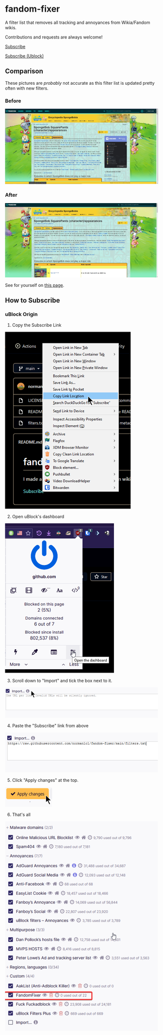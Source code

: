 # fandom-fixer
A filter list that removes all tracking and annoyances from Wikia/Fandom wikis.

Contributions and requests are always welcome!

[Subscribe](https://raw.githubusercontent.com/normanlol/fandom-fixer/main/filters.txt)

[Subscribe (Ublock)](moz-extension://891ba6a7-d4b5-4f81-8a2d-83cdb529f8c9/asset-viewer.html?url=https%3A%2F%2Fraw.githubusercontent.com%2Fnormanlol%2Ffandom-fixer%2Fmain%2Ffilters.txt)

## Comparison
These pictures are *probably* not accurate as this filter list is updated pretty often with new filters.

### Before
![Before](./before-after/before.jpg)

### After
![After](./before-after/after.jpg)

See for yourself on [this page](https://spongebob.fandom.com/wiki/SpongeBob_SquarePants_(character)/appearances).
## How to Subscribe
### uBlock Origin
1. Copy the Subscribe Link

![Copy link](./howto/1.png)

2. Open uBlock's dashboard

![Open dashboard](./howto/2.png)

3. Scroll down to "Import" and tick the box next to it.

![Import menu](./howto/3.png)

4. Paste the "Subscribe" link from above

![Import menu with the sub link pasted in it](./howto/4.png)

5. Click "Apply changes" at the top.

![Apply changes](./howto/5.png)

6. That's all

![Completed!](./howto/6.png)